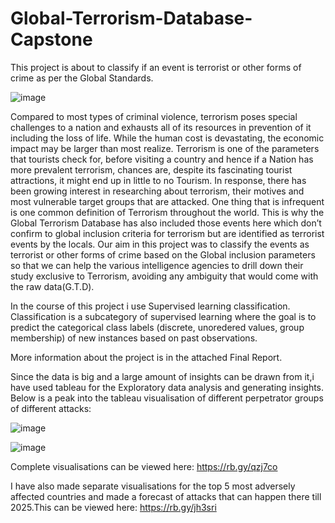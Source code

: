# Global-Terrorism-Database-Capstone
This project is about to classify if an event is  terrorist or other forms of crime as per the Global Standards.

![image](https://user-images.githubusercontent.com/60847819/92307749-30cc4080-efb6-11ea-98f8-06230ca075f0.png)

Compared to most types of criminal violence, terrorism poses special challenges to a nation and exhausts all of its resources in prevention of it including the loss of life. While the human cost is devastating, the economic impact may be larger than most realize. Terrorism is one of the parameters that tourists check for, before visiting a country and hence if a Nation has more prevalent terrorism, chances are, despite its fascinating tourist attractions, it might end up in little to no Tourism. 
In response, there has been growing interest in researching about terrorism, their motives and most vulnerable target groups that are attacked. One thing that is infrequent is one common definition of Terrorism throughout the world. This is why the Global Terrorism Database has also included those events here which don’t confirm to global inclusion criteria for terrorism but are identified as terrorist events by the locals.
Our aim in this project was to classify the events as terrorist or other forms of crime based on the Global inclusion parameters so that we can help the various intelligence agencies to drill down their study exclusive to Terrorism, avoiding any ambiguity that would come with the raw data(G.T.D).

In the course of this project i use Supervised learning classification.
Classification is a subcategory of supervised learning where the goal is to predict the categorical class labels (discrete, unoredered values, group membership) of new instances based on past observations.



More information about the project is in the attached Final Report.

Since the data is big and a large amount of insights can be drawn from it,i have used tableau for the Exploratory data analysis and generating insights.
Below is a peak into the tableau visualisation of different perpetrator groups of different attacks:

![image](https://user-images.githubusercontent.com/60847819/92307930-64f43100-efb7-11ea-8ad3-1783388b8742.png)

![image](https://user-images.githubusercontent.com/60847819/92308048-7be75300-efb8-11ea-9fb5-e44dcfa640bb.png)

Complete visualisations can be viewed here: https://rb.gy/qzj7co

I have also made separate visualisations for the top 5 most adversely affected countries and made a forecast of attacks that can happen there till 2025.This can be viewed here: https://rb.gy/jh3sri
